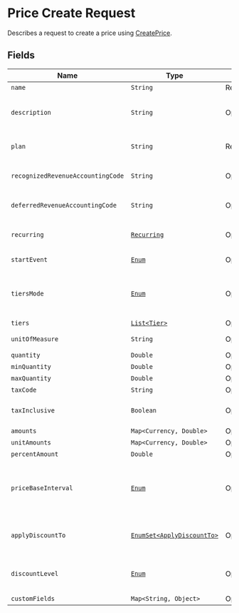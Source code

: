 
# Price Create Request

Describes a request to create a price using [CreatePrice](/doc/price-api.md#create-price).


## Fields

| Name | Type | Tags | Description | 
|  --- | --- | --- | --- | 
| `name` | `String` | Required | The name of the price. | 
| `description` | `String` | Optional | An arbitrary string attached to the object. Often useful for displaying to users. | 
| `plan` | `String` | Required | The identifier of the plan that this price will belong to. | 
| `recognizedRevenueAccountingCode` | `String` | Optional | An accounting code that is active in your Zuora chart of accounts. | 
| `deferredRevenueAccountingCode` | `String` | Optional | An accounting code that is active in your Zuora chart of accounts. | 
| `recurring` | [`Recurring`](/doc/models/recurring.md) | Optional | The recurring components of a price such as `interval`. | 
| `startEvent` | [`Enum`](/doc/models/start-event.md) | Optional | Specifies when to start billing the customer. |
| `tiersMode` | [`Enum`](/doc/models/tiers-mode.md) | Optional | Specifies the kind of tiering. One of `GRADUATED`, `HIGHWATERMARK_GRADUATED`, `VOLUME`, or `HIGHWATERMARK_VOLUME`. |
| `tiers` | [`List<Tier>`](/doc/models/tier.md) | Optional | tiers | String getTiers() |
| `unitOfMeasure` | `String` | Optional | A configured unit of measure. | 
| `quantity` | `Double` | Optional | Quantity. | 
| `minQuantity` | `Double` | Optional | Minimum quantity. | 
| `maxQuantity` | `Double` | Optional | Maximum quantity. | 
| `taxCode` | `String` | Optional | A tax code identifier. | 
| `taxInclusive` | `Boolean` | Optional | If `true`, indicates that the amounts supplied are tax inclusive. | 
| `amounts` | `Map<Currency, Double>` | Optional | Flat billing amounts. | Map<Currency, Double> getAmounts() |
| `unitAmounts` | `Map<Currency, Double>` | Optional | Unit billing amounts. | Map<Currency, Double> getAmounts() |
| `percentAmount` | `Double` | Optional | Percent amount. | Double getPercentAmount() |
| `priceBaseInterval` | [`Enum`](/doc/models/price-base-interval.md) | Optional | Specifies the base interval of a price. One of `WEEK`, `MONTH`, or `BILLING_PERIOD`. If not provided defaults to `BILLING_PERIOD`. | String getPriceBaseInterval() |
| `applyDiscountTo` | [`EnumSet<ApplyDiscountTo>`](/doc/models/apply-discount-to.md) | Optional | You can choose any combination of `ONE_TIME` `RECURRING` and `USAGE` for discount prices. | 
| `discountLevel` | [`Enum`](/doc/models/discount-level.md) | Optional | Specifies at what level the discount should be applied: one of `ACCOUNT`, `SUBSCRIPTION` or `PLAN`. |
| `customFields` | `Map<String, Object>` | Optional | Custom fields. |
